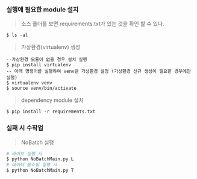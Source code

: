 ### 실행에 필요한 module 설치
> 소스 폴더를 보면 requirements.txt가 있는 것을 확인 할 수 있다.
```shell
$ ls -al
```
> 가상환경(virtualenv) 생성
```shell
--가상환경 모듈이 없을 경우 설치 실행
$ pip install virtualenv 
-- 아래 명령어를 실행하여 venv란 가상환경 설정 (가상환경 신규 생성이 필요한 경우에만 실행)
$ virtualenv venv
$ source venv/bin/activate
```

> dependency module 설치
```shell
$ pip install -r requirements.txt
```

### 실패 시 수작업 
> NoBatch 실행
```python
# 라이브 실행 시
$ python NoBatchMain.py L
# 데이터 홈쇼핑 실행 시
$ python NoBatchMain.py T
```
